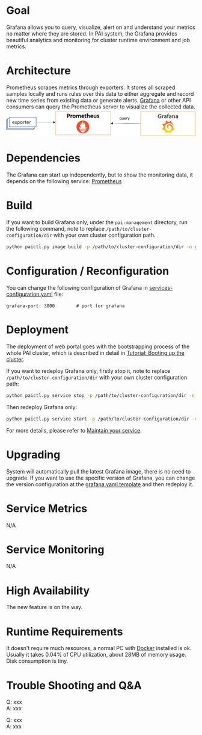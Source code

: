 # Goal

Grafana allows you to query, visualize, alert on and understand your metrics no matter where they are stored. In PAI system, the Grafana provides beautiful analytics and monitoring for cluster runtime environment and job metrics.

# Architecture

Prometheus scrapes metrics through exporters. It stores all scraped samples locally and runs rules over this data to either aggregate and record new time series from existing data or generate alerts. [Grafana](https://grafana.com/) or other API consumers can query the Prometheus server to visualize the collected data. ![Architecture](grafana.png)

# Dependencies

The Grafana can start up independently, but to show the monitoring data, it depends on the following service: [Prometheus](../../src/prometheus)

# Build

If you want to build Grafana only, under the `pai-management` directory, run the following command, note to replace `/path/to/cluster-configuration/dir` with your own cluster configuration path.

```sh
python paictl.py image build -p /path/to/cluster-configuration/dir -n grafana
```

# Configuration / Reconfiguration

You can change the following configuration of Grafana in [services-configuration.yaml](../../examples/cluster-configuration/services-configuration.yaml) file:

    grafana-port: 3000        # port for grafana
    

# Deployment

The deployment of web portal goes with the bootstrapping process of the whole PAI cluster, which is described in detail in [Tutorial: Booting up the cluster](../pai-management/doc/distributed-deploy.md).

If you want to redeploy Grafana only, firstly stop it, note to replace `/path/to/cluster-configuration/dir` with your own cluster configuration path:

```sh
python paictl.py service stop -p /path/to/cluster-configuration/dir -n grafana
```

Then redeploy Grafana only:

```sh
python paictl.py service start -p /path/to/cluster-configuration/dir -n grafana
```

For more details, please refer to [Maintain your service](../paictl/paictl-manual.md#Service).

# Upgrading

System will automatically pull the latest Grafana image, there is no need to upgrade. If you want to use the specific version of Grafana, you can change the version configuration at the [grafana.yaml.template](../../src/grafana/deploy/grafana.yaml.template#L44) and then redeploy it.

# Service Metrics

N/A

# Service Monitoring

N/A

# High Availability

The new feature is on the way.

# Runtime Requirements

It doesn't require much resources, a normal PC with [Docker](https://docs.docker.com/install/linux/docker-ce/ubuntu/) installed is ok. Usually it takes 0.04% of CPU utilization, about 28MB of memory usage. Disk consumption is tiny.

# Trouble Shooting and Q&A

Q: xxx  
A: xxx

Q: xxx  
A: xxx